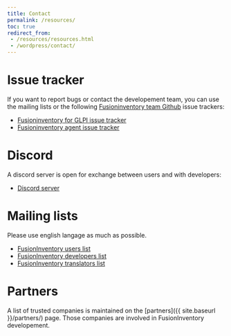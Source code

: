 ```yaml
---
title: Contact
permalink: /resources/
toc: true
redirect_from:
 - /resources/resources.html
 - /wordpress/contact/
---
```


# Issue tracker

If you want to report bugs or contact the developement team, you can use the
mailing lists or the following [Fusioninventory team Github](https://github.com/fusioninventory) issue trackers:

* [Fusioninventory for GLPI issue tracker](https://github.com/fusioninventory/fusioninventory-for-glpi/issues)
* [Fusioninventory agent issue tracker](https://github.com/fusioninventory/fusioninventory-agent/issues)

# Discord

A discord server is open for exchange between users and with developers:

* [Discord server](https://discord.gg/Kj72FwAKTC)

# Mailing lists

Please use english langage as much as possible.

* [FusionInventory users list](http://lists.alioth.debian.org/mailman/listinfo/fusioninventory-user)
* [FusionInventory developers list](http://lists.alioth.debian.org/mailman/listinfo/fusioninventory-devel)
* [FusionInventory translators list](http://lists.alioth.debian.org/mailman/listinfo/fusioninventory-i18n)

# Partners

A list of trusted companies is maintained on the [partners]({{ site.baseurl }}/partners/) page. Those companies are involved in FusionInventory
developement.


<!-- # Obsolete contact channels 

These channels are not used anymore

## IRC-Channel

FusionInventory has got an IRC chanel on Freenode call __#fusioninventory__.
IRC is used mainly to coordonate developement effort between contributors.

* Network: [FreeNode](http://irc.freenode.net)
* Channel: #fusioninventory

## Telegram

Telegram FusionInventory community group is available to discuss in live with other community members or even available developers.
This channel is also used to centralize development notifications from different sources like github and appveyor builder.

* [Telegram FusionInventory community](https://t.me/fusioninventory)

## Forums

### FusionInventory users community forum

* This [forum](http://forum.fusioninventory.org/) is also avalaible for end users.
* It is not directly supported by the FusionInventory team but by FusionInventory users.

### Fusioninventory suggestions forum

* This [forum](http://fusioninventory.userecho.com/) can also be used to quickly
submit your ideas or needs.
* You can easily talk about and review wanted features.
* If you feel concerned, you should also vote there for your wanted features.
 -->
